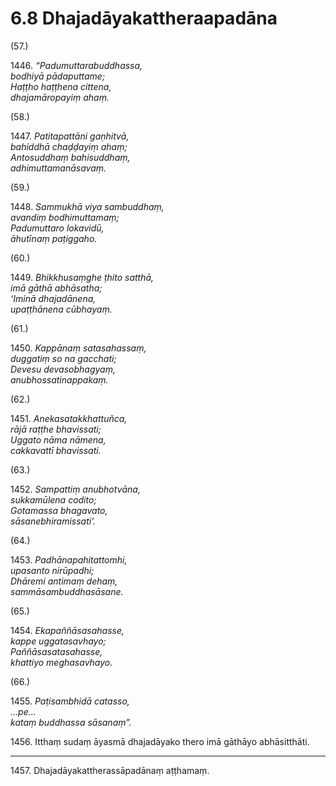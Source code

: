 

# 6.8 Dhajadāyakattheraapadāna



(57.)

1446\. _“Padumuttarabuddhassa,_  
_bodhiyā pādaputtame;_  
_Haṭṭho haṭṭhena cittena,_  
_dhajamāropayiṃ ahaṃ._  


(58.)

1447\. _Patitapattāni gaṇhitvā,_  
_bahiddhā chaḍḍayiṃ ahaṃ;_  
_Antosuddhaṃ bahisuddhaṃ,_  
_adhimuttamanāsavaṃ._  


(59.)

1448\. _Sammukhā viya sambuddhaṃ,_  
_avandiṃ bodhimuttamaṃ;_  
_Padumuttaro lokavidū,_  
_āhutīnaṃ paṭiggaho._  


(60.)

1449\. _Bhikkhusaṃghe ṭhito satthā,_  
_imā gāthā abhāsatha;_  
_‘Iminā dhajadānena,_  
_upaṭṭhānena cūbhayaṃ._  


(61.)

1450\. _Kappānaṃ satasahassaṃ,_  
_duggatiṃ so na gacchati;_  
_Devesu devasobhagyaṃ,_  
_anubhossatinappakaṃ._  


(62.)

1451\. _Anekasatakkhattuñca,_  
_rājā raṭṭhe bhavissati;_  
_Uggato nāma nāmena,_  
_cakkavattī bhavissati._  


(63.)

1452\. _Sampattiṃ anubhotvāna,_  
_sukkamūlena codito;_  
_Gotamassa bhagavato,_  
_sāsanebhiramissati’._  


(64.)

1453\. _Padhānapahitattomhi,_  
_upasanto nirūpadhi;_  
_Dhāremi antimaṃ dehaṃ,_  
_sammāsambuddhasāsane._  


(65.)

1454\. _Ekapaññāsasahasse,_  
_kappe uggatasavhayo;_  
_Paññāsasatasahasse,_  
_khattiyo meghasavhayo._  


(66.)

1455\. _Paṭisambhidā catasso,_  
_…pe…_  
_kataṃ buddhassa sāsanaṃ”._  


1456\. Itthaṃ sudaṃ āyasmā dhajadāyako thero imā gāthāyo abhāsitthāti.

---

1457\. Dhajadāyakattherassāpadānaṃ aṭṭhamaṃ.





